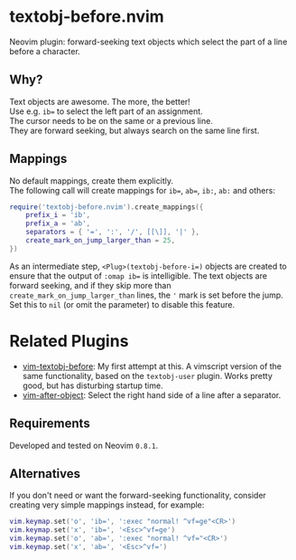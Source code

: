 # textobj-before.nvim
Neovim plugin: forward-seeking text objects which select the part of a line before a character.

## Why?
Text objects are awesome. The more, the better!  
Use e.g. `ib=` to select the left part of an assignment.  
The cursor needs to be on the same or a previous line.  
They are forward seeking, but always search on the same line first.

## Mappings
No default mappings, create them explicitly.  
The following call will create mappings for `ib=`, `ab=`, `ib:`, `ab:` and others:
```lua
require('textobj-before.nvim').create_mappings({
    prefix_i = 'ib',
    prefix_a = 'ab',
    separators = { '=', ':', '/', [[\]], '|' },
    create_mark_on_jump_larger_than = 25,
})
```
As an intermediate step, `<Plug>(textobj-before-i=)` objects are created to ensure that the output of `:omap ib=` is intelligible.
The text objects are forward seeking, and if they skip more than `create_mark_on_jump_larger_than` lines, the `'` mark is set before the jump. Set this to `nil` (or omit the parameter) to disable this feature.

# Related Plugins
* [vim-textobj-before](https://github.com/bagohart/vim-textobj-before): My first attempt at this. A vimscript version of the same functionality, based on the `textobj-user` plugin. Works pretty good, but has disturbing startup time.
* [vim-after-object](https://github.com/junegunn/vim-after-object): Select the right hand side of a line after a separator.

## Requirements
Developed and tested on Neovim `0.8.1`.

## Alternatives
If you don't need or want the forward-seeking functionality, consider creating very simple mappings instead, for example:
```lua
vim.keymap.set('o', 'ib=', ':exec "normal! ^vf=ge"<CR>')
vim.keymap.set('x', 'ib=', '<Esc>^vf=ge')
vim.keymap.set('o', 'ab=', ':exec "normal! ^vf="<CR>') 
vim.keymap.set('x', 'ab=', '<Esc>^vf=')
```
